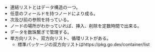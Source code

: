 - 連結リストとはデータ構造の一つ。
- 任意のフィールドを持つノードにより成る。
- 次及び前の参照を持っている。
- ノードの場所がわかっていれば、挿入、削除を定数時間で出来る。
- データを数珠繋ぎで管理する。
- 単方向リスト、双方向リスト、循環リストがある。
    - 標準パッケージの双方向リストはhttps://pkg.go.dev/container/list
